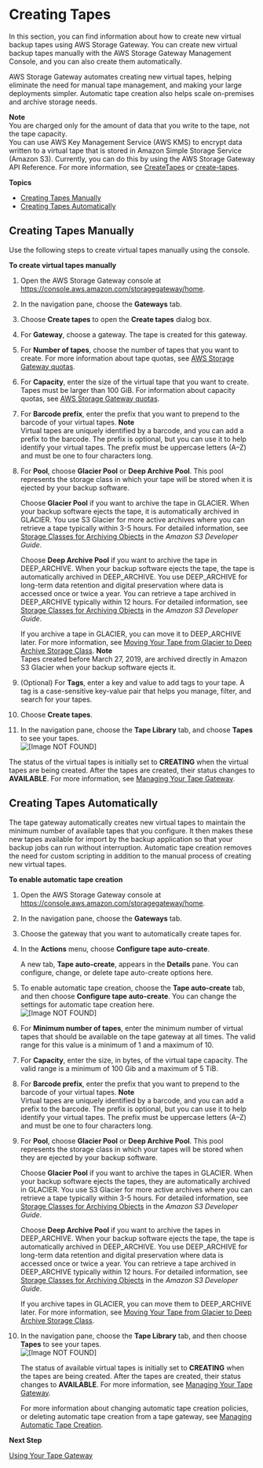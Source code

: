 # Creating Tapes<a name="GettingStartedCreateTapes"></a>

In this section, you can find information about how to create new virtual backup tapes using AWS Storage Gateway\. You can create new virtual backup tapes manually with the AWS Storage Gateway Management Console, and you can also create them automatically\. 

AWS Storage Gateway automates creating new virtual tapes, helping eliminate the need for manual tape management, and making your large deployments simpler\. Automatic tape creation also helps scale on\-premises and archive storage needs\. 

**Note**  
You are charged only for the amount of data that you write to the tape, not the tape capacity\.  
You can use AWS Key Management Service \(AWS KMS\) to encrypt data written to a virtual tape that is stored in Amazon Simple Storage Service \(Amazon S3\)\. Currently, you can do this by using the AWS Storage Gateway API Reference\. For more information, see [CreateTapes](https://docs.aws.amazon.com/storagegateway/latest/APIReference/API_CreateTapes.html) or [create\-tapes](https://docs.aws.amazon.com/cli/latest/reference/storagegateway/create-tapes.html)\.

**Topics**
+ [Creating Tapes Manually](#CreateTapesManually)
+ [Creating Tapes Automatically](#CreateTapesAutomatically)

## Creating Tapes Manually<a name="CreateTapesManually"></a>

Use the following steps to create virtual tapes manually using the console\.

**To create virtual tapes manually**

1. Open the AWS Storage Gateway console at [https://console\.aws\.amazon\.com/storagegateway/home](https://console.aws.amazon.com/storagegateway/)\.

1. In the navigation pane, choose the **Gateways** tab\.

1. Choose **Create tapes** to open the **Create tapes** dialog box\.

1. For **Gateway**, choose a gateway\. The tape is created for this gateway\.

1. For **Number of tapes**, choose the number of tapes that you want to create\. For more information about tape quotas, see [AWS Storage Gateway quotas](resource-gateway-limits.md)\.

1. For **Capacity**, enter the size of the virtual tape that you want to create\. Tapes must be larger than 100 GiB\. For information about capacity quotas, see [AWS Storage Gateway quotas](resource-gateway-limits.md)\.

1. For **Barcode prefix**, enter the prefix that you want to prepend to the barcode of your virtual tapes\.
**Note**  
Virtual tapes are uniquely identified by a barcode, and you can add a prefix to the barcode\. The prefix is optional, but you can use it to help identify your virtual tapes\. The prefix must be uppercase letters \(A–Z\) and must be one to four characters long\.

1. For **Pool**, choose **Glacier Pool** or **Deep Archive Pool**\. This pool represents the storage class in which your tape will be stored when it is ejected by your backup software\. 

   Choose **Glacier Pool** if you want to archive the tape in GLACIER\. When your backup software ejects the tape, it is automatically archived in GLACIER\. You use S3 Glacier for more active archives where you can retrieve a tape typically within 3\-5 hours\. For detailed information, see [Storage Classes for Archiving Objects](https://docs.aws.amazon.com/AmazonS3/latest/dev/storage-class-intro.html#sc-glacier) in the *Amazon S3 Developer Guide*\.

   Choose **Deep Archive Pool** if you want to archive the tape in DEEP\_ARCHIVE\. When your backup software ejects the tape, the tape is automatically archived in DEEP\_ARCHIVE\. You use DEEP\_ARCHIVE for long\-term data retention and digital preservation where data is accessed once or twice a year\. You can retrieve a tape archived in DEEP\_ARCHIVE typically within 12 hours\. For detailed information, see [Storage Classes for Archiving Objects](https://docs.aws.amazon.com/AmazonS3/latest/dev/storage-class-intro.html#sc-glacier) in the *Amazon S3 Developer Guide*\.

   If you archive a tape in GLACIER, you can move it to DEEP\_ARCHIVE later\. For more information, see [Moving Your Tape from Glacier to Deep Archive Storage Class](managing-gateway-vtl.md#moving-tapes-vtl)\.
**Note**  
Tapes created before March 27, 2019, are archived directly in Amazon S3 Glacier when your backup software ejects it\.

1. \(Optional\) For **Tags**, enter a key and value to add tags to your tape\. A tag is a case\-sensitive key\-value pair that helps you manage, filter, and search for your tapes\. 

1. Choose **Create tapes**\.

1. In the navigation pane, choose the **Tape Library** tab, and choose **Tapes** to see your tapes\.  
![\[Image NOT FOUND\]](http://docs.aws.amazon.com/storagegateway/latest/userguide/images/created-tapes.png)

The status of the virtual tapes is initially set to **CREATING** when the virtual tapes are being created\. After the tapes are created, their status changes to **AVAILABLE**\. For more information, see [Managing Your Tape Gateway](managing-gateway-vtl.md)\.

## Creating Tapes Automatically<a name="CreateTapesAutomatically"></a>

 The tape gateway automatically creates new virtual tapes to maintain the minimum number of available tapes that you configure\. It then makes these new tapes available for import by the backup application so that your backup jobs can run without interruption\. Automatic tape creation removes the need for custom scripting in addition to the manual process of creating new virtual tapes\. 

**To enable automatic tape creation**

1. Open the AWS Storage Gateway console at [https://console\.aws\.amazon\.com/storagegateway/home](https://console.aws.amazon.com/storagegateway/)\.

1. In the navigation pane, choose the **Gateways** tab\.

1. Choose the gateway that you want to automatically create tapes for\.

1. In the **Actions** menu, choose **Configure tape auto\-create**\. 

   A new tab, **Tape auto\-create**, appears in the **Details** pane\. You can configure, change, or delete tape auto\-create options here\.

1. To enable automatic tape creation, choose the **Tape auto\-create** tab, and then choose **Configure tape auto\-create**\. You can change the settings for automatic tape creation here\.   
![\[Image NOT FOUND\]](http://docs.aws.amazon.com/storagegateway/latest/userguide/images/configure-automatic-tape-creation.png)

1. For **Minimum number of tapes**, enter the minimum number of virtual tapes that should be available on the tape gateway at all times\. The valid range for this value is a minimum of 1 and a maximum of 10\. 

1. For **Capacity**, enter the size, in bytes, of the virtual tape capacity\. The valid range is a minimum of 100 Gib and a maximum of 5 TiB\.

1. For **Barcode prefix**, enter the prefix that you want to prepend to the barcode of your virtual tapes\.
**Note**  
Virtual tapes are uniquely identified by a barcode, and you can add a prefix to the barcode\. The prefix is optional, but you can use it to help identify your virtual tapes\. The prefix must be uppercase letters \(A–Z\) and must be one to four characters long\.

1. For **Pool**, choose **Glacier Pool** or **Deep Archive Pool**\. This pool represents the storage class in which your tapes will be stored when they are ejected by your backup software\. 

   Choose **Glacier Pool** if you want to archive the tapes in GLACIER\. When your backup software ejects the tapes, they are automatically archived in GLACIER\. You use S3 Glacier for more active archives where you can retrieve a tape typically within 3\-5 hours\. For detailed information, see [Storage Classes for Archiving Objects](https://docs.aws.amazon.com/AmazonS3/latest/dev/storage-class-intro.html#sc-glacier) in the *Amazon S3 Developer Guide*\.

   Choose **Deep Archive Pool** if you want to archive the tapes in DEEP\_ARCHIVE\. When your backup software ejects the tape, the tape is automatically archived in DEEP\_ARCHIVE\. You use DEEP\_ARCHIVE for long\-term data retention and digital preservation where data is accessed once or twice a year\. You can retrieve a tape archived in DEEP\_ARCHIVE typically within 12 hours\. For detailed information, see [Storage Classes for Archiving Objects](https://docs.aws.amazon.com/AmazonS3/latest/dev/storage-class-intro.html#sc-glacier) in the *Amazon S3 Developer Guide*\.

   If you archive tapes in GLACIER, you can move them to DEEP\_ARCHIVE later\. For more information, see [Moving Your Tape from Glacier to Deep Archive Storage Class](managing-gateway-vtl.md#moving-tapes-vtl)\.

1. In the navigation pane, choose the **Tape Library** tab, and then choose **Tapes** to see your tapes\.  
![\[Image NOT FOUND\]](http://docs.aws.amazon.com/storagegateway/latest/userguide/images/created-tapes.png)

   The status of available virtual tapes is initially set to **CREATING** when the tapes are being created\. After the tapes are created, their status changes to **AVAILABLE**\. For more information, see [Managing Your Tape Gateway](managing-gateway-vtl.md)\.

   For more information about changing automatic tape creation policies, or deleting automatic tape creation from a tape gateway, see [Managing Automatic Tape Creation](managing-gateway-vtl.md#managing-automatic-tape-creation)\.

**Next Step**

[Using Your Tape Gateway](GettingStarted-create-tape-gateway.md)